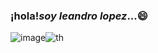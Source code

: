 ### ¡hola!*soy leandro lopez*...😄

![image](https://user-images.githubusercontent.com/102327675/173241577-a310a2e2-ee83-44e1-a5d5-522f15dd824a.png)![th](https://user-images.githubusercontent.com/102327675/173241651-4829ff61-fc6f-4bcb-9dbf-f049f82c3b21.jpg)


<!--
**leandrolope/leandrolope** is a ✨ _special_ ✨ repository because its `README.md` (this file) appears on your GitHub profile.

Here are some ideas to get you started:

- 🔭 I’m currently working on ...
- 🌱 I’m currently learning ...
- 👯 I’m looking to collaborate on ...
- 🤔 I’m looking for help with ...
- 💬 Ask me about ...
- 📫 How to reach me: ...
- 😄 Pronouns: ...
- ⚡ Fun fact: ...
-->

